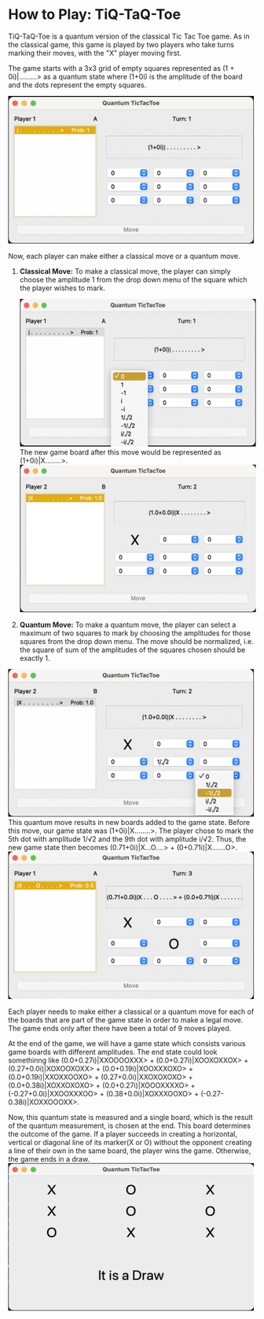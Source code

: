 # How to Play: TiQ-TaQ-Toe

TiQ-TaQ-Toe is a quantum version of the classical Tic Tac Toe game. As in the classical game, this game is played by two players who take turns marking their moves, with the "X" player moving first. 

The game starts with a 3x3 grid of empty squares represented as (1 + 0i)|.........> as a quantum state where (1+0i) is the amplitude of the board and the dots represent the empty squares. 

<img src="https://github.com/yajurahuja/QuantumCGT/blob/main/Images/Start.png" alt="alt text" width="500" height="300">

Now, each player can make either a classical move or a quantum move. 

1. **Classical Move:** To make a classical move, the player can simply choose the amplitude 1 from the drop down menu of the square which the player wishes to mark.
 
    <img src="https://github.com/yajurahuja/QuantumCGT/blob/main/Images/Classical%20move.png" alt="alt text" width="500" height="300"> 
    The new game board after this move would be represented as (1+0i)|X........>. 
    
    <img src="https://github.com/yajurahuja/QuantumCGT/blob/main/Images/After%20c-move.png" alt="alt text" width="500" height="300">
2. **Quantum Move:** To make a quantum move, the player can select a maximum of two squares to mark by choosing the amplitudes for those squares from the drop down menu. The move should be normalized, i.e. the square of sum of the amplitudes of the squares chosen should be exactly 1. 
  <img src="https://github.com/yajurahuja/QuantumCGT/blob/main/Images/Quantum%20move.png" alt="alt text" width="500" height="300"> 
  This quantum move results in new boards added to the game state. Before this move, our game state was (1+0i)|X........>. The player chose to mark the 5th dot with   amplitude 1/&radic;2 and the 9th dot with amplitude i/&radic;2. Thus, the new game state then becomes (0.71+0i)|X...O....> + (0+0.71i)|X.......O>. 
  <img src="https://github.com/yajurahuja/QuantumCGT/blob/main/Images/After%20q-move.png" alt="alt text" width="500" height="300"> 

Each player needs to make either a classical or a quantum move for each of the boards that are part of the game state in order to make a legal move. The game ends only after there have been a total of 9 moves played. 

At the end of the game, we will have a game state which consists various game boards with different amplitudes. The end state could look somethinng like (0.0+0.27i)|XXOOOOXXX> + (0.0+0.27i)|XOOXOXXOX> + (0.27+0.0i)|XOXOOXOXX> + (0.0+0.19i)|XOOXXXOXO> + (0.0+0.19i)|XXOXXOOXO> + (0.27+0.0i)|XXOXOXOXO> + (0.0+0.38i)|XOXXOXOXO> + (0.0+0.27i)|XOOOXXXXO> + (-0.27+0.0i)|XXOOXXXOO> + (0.38+0.0i)|XOXXXOOXO> + (-0.27-0.38i)|XOXXOOOXX>. 

Now, this quantum state is measured and a single board, which is the result of the quantum measurement, is chosen at the end. This board determines the outcome of the game. 
If a player succeeds in creating a horizontal, vertical or diagonal line of its marker(X or O) without the opponent creating a line of their own in the same board, the player wins the game. Otherwise, the game ends in a draw. 
<img src="https://github.com/yajurahuja/QuantumCGT/blob/main/Images/result.png" alt="alt text" width="500" height="300">

  





